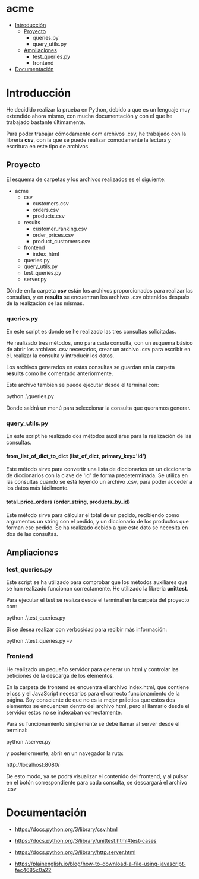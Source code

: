 # acme
- [Introducción](#introducción)
  - [Proyecto](#proyecto)
    - queries.py
    - query_utils.py   
  - [Ampliaciones](#ampliaciones)
    - test_queries.py
    - frontend
- [Documentación](#documentación)

# Introducción

He decidido realizar la prueba en Python, debido a que es un lenguaje muy extendido ahora mismo, con mucha documentación y con el que he trabajado bastante últimamente.

Para poder trabajar cómodamente com archivos .csv, he trabajado con la librería **csv**, con la que se puede realizar cómodamente la lectura y escritura en este tipo de archivos. 
 
## Proyecto

El esquema de carpetas y los archivos realizados es el siguiente:

- acme
  - csv
    - customers.csv
    - orders.csv
    - products.csv
  - results
    - customer_ranking.csv
    - order_prices.csv
    - product_customers.csv
  - frontend
    - index_html
  - queries.py
  - query_utils.py
  - test_queries.py
  - server.py
 
 Dónde en la carpeta **csv** están los archivos proporcionados para realizar las consultas, y en **results** se encuentran los archivos .csv obtenidos después de la realización de las mismas. 

### queries.py

En este script es donde se he realizado las tres consultas solicitadas.

He realizado tres métodos, uno para cada consulta, con un esquema básico de abrir los archivos .csv necesarios, crear un archivo .csv para escribir en él, realizar la consulta y introducir los datos.

Los archivos generados en estas consultas se guardan en la carpeta **results** como he comentado anteriormente.

Este archivo también se puede ejecutar desde el terminal con:

python .\queries.py

Donde saldrá un menú para seleccionar la consulta que queramos generar.

### query_utils.py

En este script he realizado dos métodos auxiliares para la realización de las consultas.

#### from_list_of_dict_to_dict (list_of_dict, primary_key='id')

Este método sirve para convertir una lista de diccionarios en un diccionario de diccionarios con la clave de 'id' de forma predeterminada. Se utiliza en las consultas cuando se está leyendo un archivo .csv, para poder acceder a los datos más fácilmente. 

#### total_price_orders (order_string, products_by_id)

Este método sirve para cálcular el total de un pedido, recibiendo como argumentos un string con el pedido, y un diccionario de los productos que forman ese pedido. Se ha realizado debido a que este dato se necesita en dos de las consultas.

## Ampliaciones

### test_queries.py

Este script se ha utilizado para comprobar que los métodos auxiliares que se han realizado funcionan correctamente. He utilizado la libreria **unittest**.

Para ejecutar el test se realiza desde el terminal en la carpeta del proyecto con:

python .\test_queries.py

Si se desea realizar con verbosidad para recibir más información:

python .\test_queries.py -v

### Frontend

He realizado un pequeño servidor para generar un html y controlar las peticiones de la descarga
de los elementos.

En la carpeta de frontend se encuentra el archivo index.html, que contiene el css y el JavaScript
necesarios para el correcto funcionamiento de la página. Soy consciente de que no es la mejor práctica
que estos dos elementos se encuentren dentro del archivo html, pero al llamarlo desde el servidor
estos no se indexaban correctamente. 

Para su funcionamiento simplemente se debe llamar al server desde el terminal:

python .\server.py

y posteriormente, abrir en un navegador la ruta:

http://localhost:8080/

De esto modo, ya se podrá visualizar el contenido del frontend, y al pulsar en el botón correspondiente
para cada consulta, se descargará el archivo .csv

# Documentación

* https://docs.python.org/3/library/csv.html

* https://docs.python.org/3/library/unittest.html#test-cases

* https://docs.python.org/3/library/http.server.html

* https://plainenglish.io/blog/how-to-download-a-file-using-javascript-fec4685c0a22
